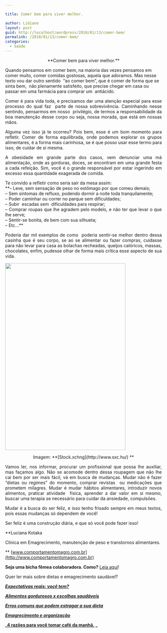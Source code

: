 ```yaml
---

title: Comer bem para viver melhor.

author: Lidiane
layout: post
guid: http://localhost/wordpress/2010/01/13/comer-bem/
permalink: /2010/01/13/comer-bem/
categories:
  - Saúde
---
```

<p style="text-align: center;">
  **Comer bem para viver melhor.**
</p>

Quando pensamos em comer bem, na maioria das vezes pensamos em comer muito, comer comidas gostosas, aquela que adoramos. Mas nesse texto vou dar outro sentido  “ao comer bem”, que é comer de forma que se sinta bem,  não plenamente satisfeito, que precise chegar em casa ou passar em uma farmácia para comprar um  antiácido.

<!--more-->

<p style="text-align: justify;">
  Comer é para vida toda, e precisamos dar uma atenção especial para esse processo do qual faz  parte de nossa sobrevivência. Caminhando nesse sentindo, pensarmos em nosso  privilégio, de termos a responsabilidade da boa manutenção desse corpo ou seja, nossa morada, que está em nossas mãos.
</p>

<p style="text-align: justify;">
  Alguma vez isso já te ocorreu? Pois bem, esse é um bom momento para refletir. Comer de forma equilibrada, onde podemos explorar os grupos alimentares, é a forma mais carinhosa, se é que posso usar esse termo para isso, de cuidar de si mesma.
</p>

<p style="text-align: justify;">
  A obesidade em grande parte dos casos, vem denunciar uma má alimentação, onde as gorduras, doces, se encontram em uma grande festa a cada refeição. Sim, você é o grande responsável por estar ingerindo em excesso essa quantidade exagerada de comida.
</p>

<p style="text-align: justify;">
  Te convido a refletir como seria sair da mesa assim:<br /> **&#8211; Leve, sem sensação de peso no estômago por que comeu demais;<br /> &#8211; Sem sintomas de refluxo, podendo dormir a noite toda tranquilamente;<br /> &#8211; Poder caminhar ou correr no parque sem dificuldades;<br /> &#8211; Subir  escadas sem  dificuldades para respirar;<br /> &#8211; Comprar roupas que lhe agradem pelo modelo, e não ter que levar o que lhe serve;<br /> &#8211; Sentir-se bonita, de bem com sua silhueta;<br /> &#8211; Etc…**
</p>

<p style="text-align: justify;">
  Poderia dar mil exemplos de como  poderia sentir-se melhor dentro dessa casinha que é seu corpo, se ao se alimentar ou fazer compras, cuidasse para não levar para casa as bolachas recheadas, queijos calóricos, massas, chocolates, enfim, pudesse olhar de forma mais crítica esse aspecto de sua vida.
</p>

[<img class="size-full wp-image-6869 aligncenter" title="nutrição" src="http://www.trololodemulher.com.br/blog/wp-content/uploads/2011/09/nutricao.jpg" alt="" width="387" height="600" />](http://www.trololodemulher.com.br/blog/wp-content/uploads/2011/09/nutricao.jpg)

<p style="text-align: center;">
  Imagem: **[Stock.xchng](http://www.sxc.hu/) **
</p>

<p style="text-align: justify;">
  Vamos ler, nos informar, procurar um profissional que possa lhe auxiliar, mas façamos algo. Não se acomode dentro dessa roupagem que não lhe cai bem por ser mais fácil, vá em busca de mudanças. Mudar não é fazer “dietas ou regimes” do momento, comprar revistas  ou medicações que prometem milagres. Mudar é mudar hábitos alimentares, introduzir novos alimentos, praticar atividade  física, aprender a dar valor em si mesmo, buscar uma terapia se necessário para cuidar da ansiedade, compulsões.
</p>

<p style="text-align: justify;">
  Mudar é a busca do ser feliz, e isso tenho frisado sempre em meus textos, pois essas mudanças só dependem de você!
</p>

<p style="text-align: justify;">
  Ser feliz é uma construção diária, e que só você pode fazer isso!
</p>

**Luciana Kotaka
  
Clínica em Emagrecimento, manutenção de peso e transtornos alimentares.
  
** [www.comportamentomagro.com.br](http://www.comportamentomagro.com.br)

**Seja uma bicha fêmea colaboradora. Como?** [Leia aqui](http://www.trololodemulher.com.br/colabore/)!

Quer ler mais sobre dietas e emagrecimento saudável?

**_<a href="http://www.trololodemulher.com.br/2010/06/28/emagrecimento-expectativas/" target="_self">Expectativas reais: você tem?</a>_**

**_<a href="http://www.trololodemulher.com.br/2010/05/28/escolha-alimentos-saudaveis/" target="_self">Alimentos gordurosos x escolhas saudáveis</a>_**

**_<a href="http://www.trololodemulher.com.br/2010/02/02/dieta/" target="_self">Erros comuns que podem estragar a sua dieta</a>_**

**_<a href="http://www.trololodemulher.com.br/2010/01/26/emagrecimento/" target="_self">Emagrecimento e organização</a>_**

**_<a href="http://www.trololodemulher.com.br/2009/02/07/dieta-2/" target="_self">4 razões para você tomar café da manhã.</a> _**